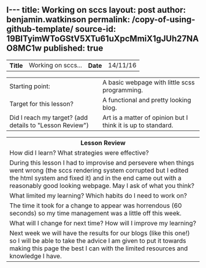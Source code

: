 I---
title: Working on sccs
layout: post
author: benjamin.watkinson
permalink: /copy-of-using-github-template/
source-id: 19BITyimWToGStV5XTu61uXpcMmiX1gJUh27NAO8MC1w
published: true
---
<table>
  <tr>
    <th>Title</th>
    <td>Working on sccs...</td>
    <th>Date</th>
    <td>14/11/16</td>
  </tr>
</table>


<table>
  <tr>
    <td>Starting point:</td>
    <td>A basic webpage with little scss programming.</td>
  </tr>
  <tr>
    <td>Target for this lesson?</td>
    <td>A functional and pretty looking blog.</td>
  </tr>
  <tr>
    <td>Did I reach my target? 
(add details to "Lesson Review")</td>
    <td>Art is a matter of opinion but I think it is up to standard.</td>
  </tr>
</table>


<table>
  <tr>
    <th>Lesson Review</th>
  </tr>
  <tr>
    <td>How did I learn? What strategies were effective? </td>
  </tr>
  <tr>
    <td>During this lesson I had to improvise and persevere when things went wrong (the sccs rendering system corrupted but I edited the html system and fixed it) and in the end came out with a reasonably good looking webpage. May I ask of what you think?</td>
  </tr>
  <tr>
    <td>What limited my learning? Which habits do I need to work on? </td>
  </tr>
  <tr>
    <td>The time it took for a change to appear was horrendous (60 seconds) so my time management was a little off this week.</td>
  </tr>
  <tr>
    <td>What will I change for next time? How will I improve my learning?</td>
  </tr>
  <tr>
    <td>Next week we will have the results for our blogs (like this one!) so I will be able to take the advice I am given to put it towards making this page the best I can with the limited resources and knowledge I have.</td>
  </tr>
</table>



